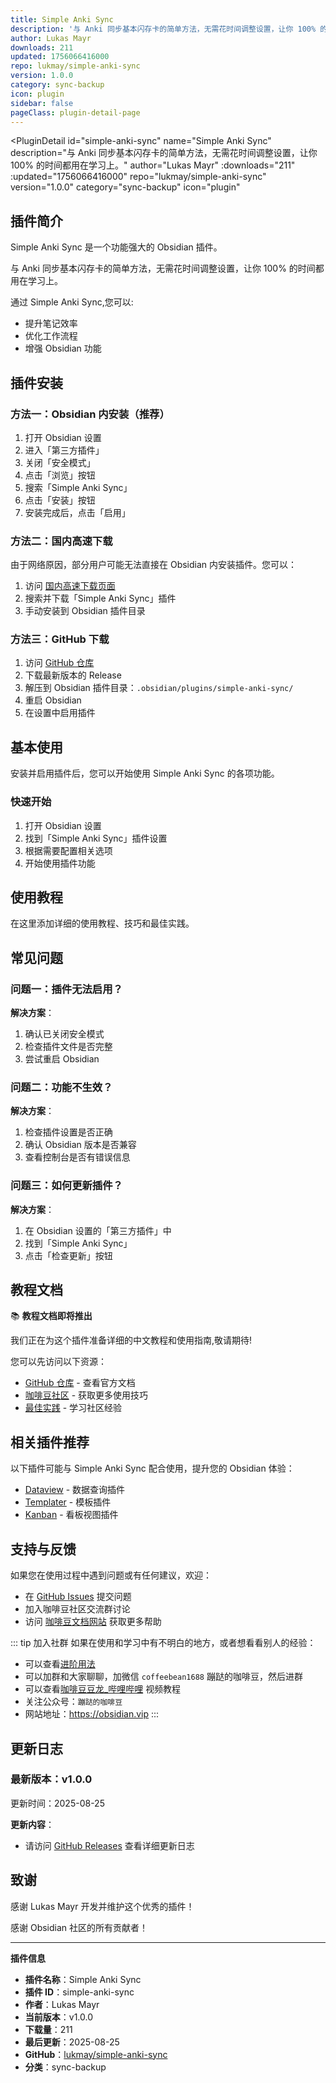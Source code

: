 ```yaml
---
title: Simple Anki Sync
description: '与 Anki 同步基本闪存卡的简单方法，无需花时间调整设置，让你 100% 的时间都用在学习上。'
author: Lukas Mayr
downloads: 211
updated: 1756066416000
repo: lukmay/simple-anki-sync
version: 1.0.0
category: sync-backup
icon: plugin
sidebar: false
pageClass: plugin-detail-page
---
```


<PluginDetail
  id="simple-anki-sync"
  name="Simple Anki Sync"
  description="与 Anki 同步基本闪存卡的简单方法，无需花时间调整设置，让你 100% 的时间都用在学习上。"
  author="Lukas Mayr"
  :downloads="211"
  :updated="1756066416000"
  repo="lukmay/simple-anki-sync"
  version="1.0.0"
  category="sync-backup"
  icon="plugin"
>

<!-- AUTO_GENERATED_START -->
## 插件简介

Simple Anki Sync 是一个功能强大的 Obsidian 插件。

与 Anki 同步基本闪存卡的简单方法，无需花时间调整设置，让你 100% 的时间都用在学习上。

通过 Simple Anki Sync,您可以:

- 提升笔记效率
- 优化工作流程
- 增强 Obsidian 功能

<!-- AUTO_GENERATED_END -->

<!-- AUTO_GENERATED_START -->
## 插件安装

### 方法一：Obsidian 内安装（推荐）

1. 打开 Obsidian 设置
2. 进入「第三方插件」
3. 关闭「安全模式」
4. 点击「浏览」按钮
5. 搜索「Simple Anki Sync」
6. 点击「安装」按钮
7. 安装完成后，点击「启用」

### 方法二：国内高速下载

由于网络原因，部分用户可能无法直接在 Obsidian 内安装插件。您可以：

1. 访问 [国内高速下载页面](/zh/documentation/obsidian-plugins-download.html)
2. 搜索并下载「Simple Anki Sync」插件
3. 手动安装到 Obsidian 插件目录

### 方法三：GitHub 下载

1. 访问 [GitHub 仓库](https://github.com/lukmay/simple-anki-sync)
2. 下载最新版本的 Release
3. 解压到 Obsidian 插件目录：`.obsidian/plugins/simple-anki-sync/`
4. 重启 Obsidian
5. 在设置中启用插件

## 基本使用

安装并启用插件后，您可以开始使用 Simple Anki Sync 的各项功能。

### 快速开始

1. 打开 Obsidian 设置
2. 找到「Simple Anki Sync」插件设置
3. 根据需要配置相关选项
4. 开始使用插件功能

<!-- AUTO_GENERATED_END -->

<!-- CUSTOM_CONTENT_START:tutorial -->
## 使用教程

在这里添加详细的使用教程、技巧和最佳实践。

<!-- CUSTOM_CONTENT_END:tutorial -->

<!-- SHARED_CONTENT_START -->
## 常见问题

### 问题一：插件无法启用？

**解决方案**：
1. 确认已关闭安全模式
2. 检查插件文件是否完整
3. 尝试重启 Obsidian

### 问题二：功能不生效？

**解决方案**：
1. 检查插件设置是否正确
2. 确认 Obsidian 版本是否兼容
3. 查看控制台是否有错误信息

### 问题三：如何更新插件？

**解决方案**：
1. 在 Obsidian 设置的「第三方插件」中
2. 找到「Simple Anki Sync」
3. 点击「检查更新」按钮

## 教程文档

📚 **教程文档即将推出**

我们正在为这个插件准备详细的中文教程和使用指南,敬请期待!

您可以先访问以下资源：
- [GitHub 仓库](https://github.com/lukmay/simple-anki-sync) - 查看官方文档
- [咖啡豆社区](/zh/bases/) - 获取更多使用技巧
- [最佳实践](/zh/best-practices/) - 学习社区经验

## 相关插件推荐

以下插件可能与 Simple Anki Sync 配合使用，提升您的 Obsidian 体验：

- [Dataview](/zh/plugins/dataview.html) - 数据查询插件
- [Templater](/zh/plugins/templater-obsidian.html) - 模板插件
- [Kanban](/zh/plugins/obsidian-kanban.html) - 看板视图插件

## 支持与反馈

如果您在使用过程中遇到问题或有任何建议，欢迎：

- 在 [GitHub Issues](https://github.com/lukmay/simple-anki-sync/issues) 提交问题
- 加入咖啡豆社区交流群讨论
- 访问 [咖啡豆文档网站](https://obsidian.vip) 获取更多帮助

::: tip 加入社群
如果在使用和学习中有不明白的地方，或者想看看别人的经验：
- 可以查看[进阶用法](/zh/advanced)
- 可以加群和大家聊聊，加微信 `coffeebean1688` 蹦跶的咖啡豆，然后进群
- 可以查看[咖啡豆豆龙_哔哩哔哩](https://space.bilibili.com/618777356) 视频教程
- 关注公众号：`蹦跶的咖啡豆`
- 网站地址：https://obsidian.vip
:::
<!-- SHARED_CONTENT_END -->

<!-- AUTO_GENERATED_START -->
## 更新日志

### 最新版本：v1.0.0

更新时间：2025-08-25

**更新内容**：
- 请访问 [GitHub Releases](https://github.com/lukmay/simple-anki-sync/releases) 查看详细更新日志

## 致谢

感谢 Lukas Mayr 开发并维护这个优秀的插件！

感谢 Obsidian 社区的所有贡献者！

---

**插件信息**
- **插件名称**：Simple Anki Sync
- **插件 ID**：simple-anki-sync
- **作者**：Lukas Mayr
- **当前版本**：v1.0.0
- **下载量**：211
- **最后更新**：2025-08-25
- **GitHub**：[lukmay/simple-anki-sync](https://github.com/lukmay/simple-anki-sync)
- **分类**：sync-backup
<!-- AUTO_GENERATED_END -->

</PluginDetail>

